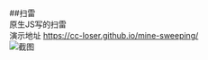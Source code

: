##扫雷<br>
原生JS写的扫雷<br>
演示地址 https://cc-loser.github.io/mine-sweeping/ <br>
![截图](https://github.com/cc-loser/mine-sweeping/blob/master/images/demo.png)
